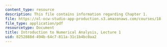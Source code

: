 ```yaml
---
content_type: resource
description: This file contains information regarding Chapter 1.
file: https://ol-ocw-studio-app-production.s3.amazonaws.com/courses/18-330-introduction-to-numerical-analysis-spring-2012/8252888d494b64c7811a31c1b4bc0aa2_MIT18_330S12_Chapter1.pdf
file_type: application/pdf
resourcetype: Document
title: Introduction to Numerical Analysis, Lecture 1
uid: 8252888d-494b-64c7-811a-31c1b4bc0aa2
---
```

